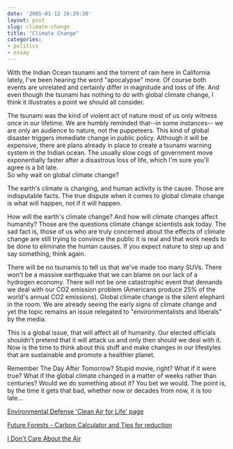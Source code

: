 ```yaml
---
date: '2005-01-12 16:29:38'
layout: post
slug: climate-change
title: "Climate Change"
categories:
- politics
- essay
---
```


With the Indian Ocean tsunami and the torrent of rain here in California lately, I've been hearing the word "apocalypse" more. Of course both events are unrelated and certainly differ in magnitude and loss of life. And even though the tsunami has nothing to do with global climate change, I think it illustrates a point we should all consider.  

The tsunami was the kind of violent act of nature most of us only witness once in our lifetime. We are humbly reminded that--in some instances-- we are only an audience to nature, not the puppeteers. This kind of global disaster triggers immediate change in public policy. Although it will be expensive, there are plans already in place to create a tsunami warning system in the Indian ocean. The usually slow cogs of government move exponentially faster after a disastrous loss of life, which I'm sure you'll agree is a bit late.  
So why wait on global climate change?  

The earth's climate is changing, and human activity is the cause. Those are indisputable facts. The true dispute when it comes to global climate change is what will happen, not if it will happen.  

How will the earth's climate change? And how will climate changes affect humanity? Those are the questions climate change scientists ask today. The sad fact is, those of us who are truly concerned about the effects of climate change are still trying to convince the public it is real and that work needs to be done to eliminate the human causes. If you expect nature to step up and say something, think again.  

There will be no tsunamis to tell us that we've made too many SUVs. There won't be a massive earthquake that we can blame on our lack of a hydrogen economy. There will not be one catastrophic event that demands we deal with our CO2 emission problem (Americans produce 25% of the world's annual CO2 emissions). Global climate change is the silent elephant in the room. We are already seeing the early signs of climate change and yet the topic remains an issue relegated to "environmentalists and liberals" by the media.  

This is a global issue, that will affect all of humanity. Our elected officials shouldn't pretend that it will attack us and only then should we deal with it. Now is the time to think about this stuff and make changes in our lifestyles that are sustainable and promote a healthier planet.  

Remember The Day After Tomorrow? Stupid movie, right? What if it were true? What if the global climate changed in a matter of weeks rather than centuries? Would we do something about it? You bet we would. The point is, by the time it gets that bad, whether now or decades from now, it is too late...  

[Environmental Defense 'Clean Air for Life' page](http://www.environmentaldefense.org/cleanairforlife.cfm?subnav=ps_overview&linkID=campaign)  

[Future Forests - Carbon Calculator and Tips for reduction](http://www.futureforests.com/acatalog/index_shop_calculator.asp)  

[I Don't Care About the Air](http://www.idontcareaboutair.com/facts/fuel.shtml)
